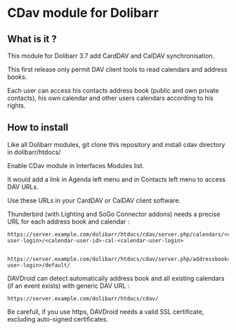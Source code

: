 # CDav module for Dolibarr

## What is it ?

This module for Dolibarr 3.7 add CardDAV and CalDAV synchronisation.

This first release only permit DAV client tools to read calendars and address books.

Each user can access his contacts address book (public and own private contacts), his own calendar and other users calendars according to his rights.

## How to install

Like all Dolibarr modules, git clone this repository and install cdav directory in dolibarr/htdocs/

Enable CDav module in Interfaces Modules list.

It would add a link in Agenda left menu and in Contacts left menu to access DAV URLs.

Use these URLs in your CardDAV or CalDAV client software.

Thunderbird (with Lighting and SoGo Connector addons) needs a precise URL for each address book and calendar :

    https://server.example.com/dolibarr/htdocs/cdav/server.php/calendars/<connected-user-login>/<calendar-user-id>-cal-<calendar-user-login>


    https://server.example.com/dolibarr/htdocs/cdav/server.php/addressbooks/<connected-user-login>/default/

DAVDroid can detect automatically address book and all existing calendars (if an event exists) with generic DAV URL :

	https://server.example.com/dolibarr/htdocs/cdav/

Be carefull, if you use https, DAVDroid needs a valid SSL certificate, excluding auto-signed certificates.
